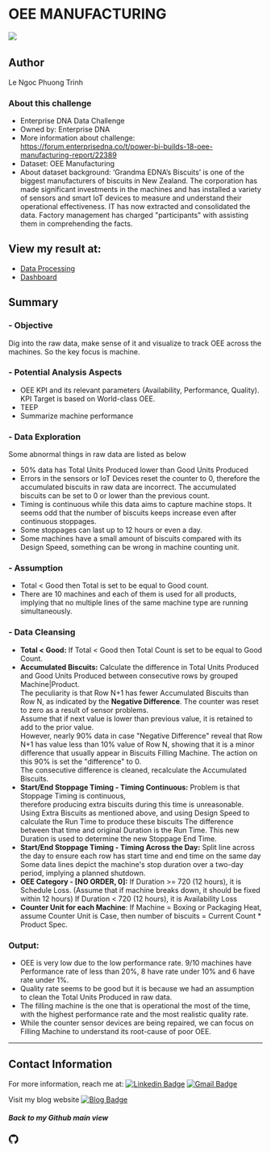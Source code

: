 # OEE MANUFACTURING

<img src="https://media.licdn.com/dms/image/C4E12AQGyiQQHiiIaAw/article-cover_image-shrink_600_2000/0/1635916361437?e=2147483647&v=beta&t=GT5MWo0wrjSNf_UG55Dp9f1nq2tqNRc2O4eO3W7GBoE"/>

## Author
Le Ngoc Phuong Trinh

### About this challenge
- Enterprise DNA Data Challenge
- Owned by: Enterprise DNA
- More information about challenge: https://forum.enterprisedna.co/t/power-bi-builds-18-oee-manufacturing-report/22389
- Dataset: OEE Manufacturing
- About dataset background: ‘Grandma EDNA’s Biscuits’ is one of the biggest manufacturers of biscuits in New Zealand. The corporation has made significant investments in the machines and has installed a variety of sensors and smart IoT devices to measure and understand their operational effectiveness.
IT has now extracted and consolidated the data.
Factory management has charged "participants" with assisting them in comprehending the facts.

## View my result at:
- <a href="https://github.com/LeNgocPhuongTrinh/mini-projects/tree/946248a1f1cede0ca95941b74f13852df956c8c0/OEE%20Manufacturing">Data Processing</a> <br>
- <a href="https://www.novypro.com/project/oee-manufacturing-power-bi">Dashboard</a>

## Summary

### - Objective
Dig into the raw data, make sense of it and visualize to track OEE across the machines. So the key focus is machine.

### - Potential Analysis Aspects
  + OEE KPI and its relevant parameters (Availability, Performance, Quality). KPI Target is based on World-class OEE.
  + TEEP
  + Summarize machine performance

### - Data Exploration 
Some abnormal things in raw data are listed as below
  + 50% data has Total Units Produced lower than Good Units Produced
  + Errors in the sensors or IoT Devices reset the counter to 0, therefore the accumulated biscuits in raw data are incorrect. The accumulated biscuits can be set to 0 or lower than the previous count.
  + Timing is continuous while this data aims to capture machine stops. It seems odd that the number of biscuits keeps increase even after continuous stoppages.
  + Some stoppages can last up to 12 hours or even a day. 
  + Some machines have a small amount of biscuits compared with its Design Speed, something can be wrong in machine counting unit.

### - Assumption
  + Total < Good then Total is set to be equal to Good count.
  + There are 10 machines and each of them is used for all products, implying that no multiple lines of the same machine type are running simultaneously.

### - Data Cleansing
  + <b>Total < Good:</b>
    If Total < Good then Total Count is set to be equal to Good Count.
  + <b>Accumulated Biscuits:</b>
    Calculate the difference in Total Units Produced and Good Units Produced between consecutive rows by grouped Machine|Product. <br>
    The peculiarity is that Row N+1 has fewer Accumulated Biscuits than Row N, as indicated by the <b>Negative Difference</b>. The counter was reset to zero as a result of sensor problems. <br>
    Assume that if next value is lower than previous value, it is retained to add to the prior value. <br>
    However, nearly 90% data in case "Negative Difference" reveal that Row N+1 has value less than 10% value of Row N, showing that it is a minor difference that usually appear in Biscuits Filling Machine. The action on this 90% is set the "difference" to 0. <br>
    The consecutive difference is cleaned, recalculate the Accumulated Biscuits.
  + <b>Start/End Stoppage Timing - Timing Continuous:</b>
    Problem is that Stoppage Timing is continuous, therefore producing extra biscuits during this time is unreasonable.
    Using Extra Biscuits as mentioned above, and using Design Speed to calculate the Run Time to produce these biscuits
    The difference between that time and original Duration is the Run Time. This new Duration is used to determine the new Stoppage End Time.
  + <b>Start/End Stoppage Timing - Timing Across the Day:</b>
    Split line across the day to ensure each row has start time and end time on the same day
    Some data lines depict the machine's stop duration over a two-day period, implying a planned shutdown.
  + <b>OEE Category - [NO ORDER, 0]:</b>
    If Duration >= 720 (12 hours), it is Schedule Loss. (Assume that if machine breaks down, it should be fixed within 12 hours)
    If Duration < 720 (12 hours), it is Availability Loss
  + <b>Counter Unit for each Machine</b>:
    If Machine = Boxing or Packaging Heat, assume Counter Unit is Case, then number of biscuits = Current Count * Product Spec.
 
 ### Output:
 - OEE is very low due to the low performance rate. 9/10 machines have Performance rate of less than 20%, 8 have rate under 10% and 6 have rate under 1%.
 - Quality rate seems to be good but it is because we had an assumption to clean the Total Units Produced in raw data.
 - The filling machine is the one that is operational the most of the time, with the highest performance rate and the most realistic quality rate.
 - While the counter sensor devices are being repaired, we can focus on Filling Machine to understand its root-cause of poor OEE.

--------------------------------------------------------------------------------
 ## Contact Information
 For more information, reach me at:
  [![Linkedin Badge](https://img.shields.io/badge/-LinkedIn-blue?style=flat&logo=Linkedin&logoColor=white)](https://www.linkedin.com/in/kayleetrinh99/) 
  [![Gmail Badge](https://img.shields.io/badge/-GMail-red?style=flat&logo=Gmail&logoColor=white)](mailto:lengocphuongtrinh.ftu2@gmail.com)
 
 Visit my blog website [![Blog Badge](https://img.shields.io/badge/-Blog-blue?style=flat&logo=Twitter&logoColor=white)](https://lnptchinchin.wixsite.com/chinchin)  

##### Back to my Github main view 
<a href="https://github.com/LeNgocPhuongTrinh">
  <img src="https://github.com/devicons/devicon/blob/master/icons/github/github-original.svg" width="20" height="20"> 
</a>
